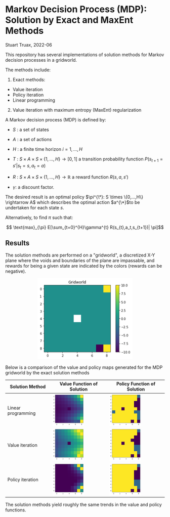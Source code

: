 # Markov Decision Process (MDP): Solution by Exact and MaxEnt Methods

Stuart Truax, 2022-06

This repository has several implementations of solution methods for Markov decision processes
in a gridworld.

The methods include:

1. Exact methods:
  - Value iteration
  - Policy iteration
  - Linear programming
2. Value iteration with maximum entropy (MaxEnt) regularization

A Markov decision process (MDP) is defined by:

+ $S$ : a set of states
+ $A$ : a set of actions
+ $H$ : a finite time horizon $i=1, ..., H$
+ $T$ : $S \times A \times S \times \{1,...,H\} \rightarrow [0,1]$ a transition probability function $P(s_{t+1} = s' | s_t = s, a_t = a)$
+ $R$ : $S \times A \times S \times \{1,...,H\} \rightarrow \mathbb{R}$ a reward function $R(s,a,s')$

+ $\gamma$: a discount factor.

The desired result is an optimal policy $\pi^{\*}: S \times \{0,...,H\} \rightarrow A$ which describes the optimal action $a^{\*}$to be undertaken for each state $s$.

Alternatively, to find $\pi$ such that:

$$ \text{max}_{\pi} E[\sum_{t=0}^{H}\gamma^{t} R(s_{t},a_t,s_{t+1})| \pi]$$


## Results

The solution methods are performed on a "gridworld", a discretized X-Y plane where the voids and boundaries of the plane are impassable, and rewards for being a given state are indicated by the colors (rewards can be negative).

<center><img src="images/gridworld.png" width="300"></center>


Below is a comparison of the value and policy maps generated for the MDP gridworld
by the exact solution methods

| Solution Method | Value Function of Solution | Policy Function of Solution |
| ------------ | ---------------- |  ---------------- |
| Linear programming |   <img src="images/LP_value_map.png" width="100"> | <img src="images/LP_policy_map.png" width="100"> |
| Value iteration |   <img src="images/VI_value_map.png" width="100"> | <img src="images/VI_policy_map.png" width="100"> |
| Policy iteration |   <img src="images/PI_value_map.png" width="100"> | <img src="images/PI_policy_map.png" width="100"> |

The solution methods yield roughly the same trends in the value and policy functions.
